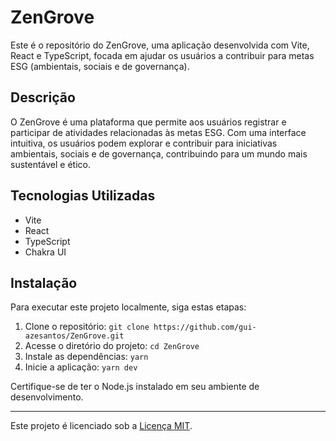 # ZenGrove

Este é o repositório do ZenGrove, uma aplicação desenvolvida com Vite, React e TypeScript, focada em ajudar os usuários a contribuir para metas ESG (ambientais, sociais e de governança).

## Descrição

O ZenGrove é uma plataforma que permite aos usuários registrar e participar de atividades relacionadas às metas ESG. Com uma interface intuitiva, os usuários podem explorar e contribuir para iniciativas ambientais, sociais e de governança, contribuindo para um mundo mais sustentável e ético.

## Tecnologias Utilizadas

- Vite
- React
- TypeScript
- Chakra UI

## Instalação

Para executar este projeto localmente, siga estas etapas:

1. Clone o repositório: `git clone https://github.com/gui-azesantos/ZenGrove.git`
2. Acesse o diretório do projeto: `cd ZenGrove`
3. Instale as dependências: `yarn`
4. Inicie a aplicação: `yarn dev`

Certifique-se de ter o Node.js instalado em seu ambiente de desenvolvimento.

---

Este projeto é licenciado sob a [Licença MIT](https://opensource.org/licenses/MIT).
